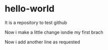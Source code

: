 # hello-world
It is a repository to test github

Now i make a little change isndie my first brach

Now i add another line as requested
